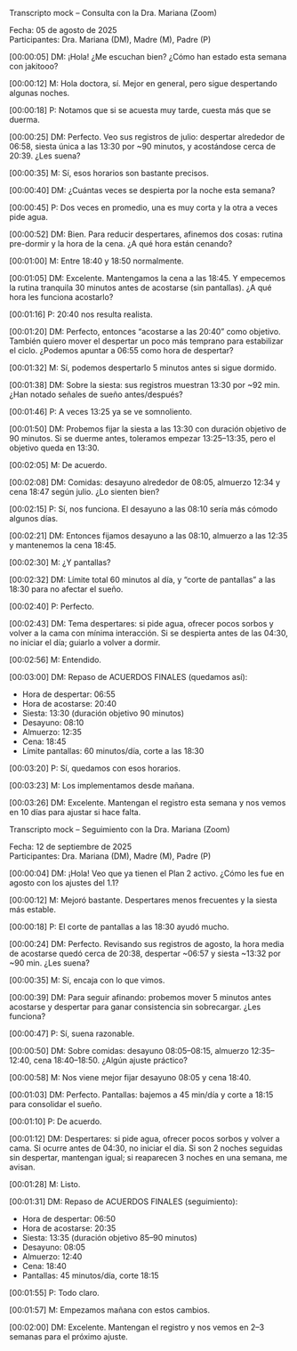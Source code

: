 Transcripto mock – Consulta con la Dra. Mariana (Zoom)

Fecha: 05 de agosto de 2025  
Participantes: Dra. Mariana (DM), Madre (M), Padre (P)

[00:00:05] DM: ¡Hola! ¿Me escuchan bien? ¿Cómo han estado esta semana con jakitooo?

[00:00:12] M: Hola doctora, sí. Mejor en general, pero sigue despertando algunas noches.

[00:00:18] P: Notamos que si se acuesta muy tarde, cuesta más que se duerma.

[00:00:25] DM: Perfecto. Veo sus registros de julio: despertar alrededor de 06:58, siesta única a las 13:30 por ~90 minutos, y acostándose cerca de 20:39. ¿Les suena?

[00:00:35] M: Sí, esos horarios son bastante precisos.

[00:00:40] DM: ¿Cuántas veces se despierta por la noche esta semana?

[00:00:45] P: Dos veces en promedio, una es muy corta y la otra a veces pide agua.

[00:00:52] DM: Bien. Para reducir despertares, afinemos dos cosas: rutina pre-dormir y la hora de la cena. ¿A qué hora están cenando?

[00:01:00] M: Entre 18:40 y 18:50 normalmente.

[00:01:05] DM: Excelente. Mantengamos la cena a las 18:45. Y empecemos la rutina tranquila 30 minutos antes de acostarse (sin pantallas). ¿A qué hora les funciona acostarlo?

[00:01:16] P: 20:40 nos resulta realista.

[00:01:20] DM: Perfecto, entonces “acostarse a las 20:40” como objetivo. También quiero mover el despertar un poco más temprano para estabilizar el ciclo. ¿Podemos apuntar a 06:55 como hora de despertar?

[00:01:32] M: Sí, podemos despertarlo 5 minutos antes si sigue dormido.

[00:01:38] DM: Sobre la siesta: sus registros muestran 13:30 por ~92 min. ¿Han notado señales de sueño antes/después?

[00:01:46] P: A veces 13:25 ya se ve somnoliento.

[00:01:50] DM: Probemos fijar la siesta a las 13:30 con duración objetivo de 90 minutos. Si se duerme antes, toleramos empezar 13:25–13:35, pero el objetivo queda en 13:30.

[00:02:05] M: De acuerdo.

[00:02:08] DM: Comidas: desayuno alrededor de 08:05, almuerzo 12:34 y cena 18:47 según julio. ¿Lo sienten bien?

[00:02:15] P: Sí, nos funciona. El desayuno a las 08:10 sería más cómodo algunos días.

[00:02:21] DM: Entonces fijamos desayuno a las 08:10, almuerzo a las 12:35 y mantenemos la cena 18:45.

[00:02:30] M: ¿Y pantallas?

[00:02:32] DM: Límite total 60 minutos al día, y “corte de pantallas” a las 18:30 para no afectar el sueño.

[00:02:40] P: Perfecto.

[00:02:43] DM: Tema despertares: si pide agua, ofrecer pocos sorbos y volver a la cama con mínima interacción. Si se despierta antes de las 04:30, no iniciar el día; guiarlo a volver a dormir.

[00:02:56] M: Entendido.

[00:03:00] DM: Repaso de ACUERDOS FINALES (quedamos así):
- Hora de despertar: 06:55
- Hora de acostarse: 20:40
- Siesta: 13:30 (duración objetivo 90 minutos)
- Desayuno: 08:10
- Almuerzo: 12:35
- Cena: 18:45
- Límite pantallas: 60 minutos/día, corte a las 18:30

[00:03:20] P: Sí, quedamos con esos horarios.

[00:03:23] M: Los implementamos desde mañana.

[00:03:26] DM: Excelente. Mantengan el registro esta semana y nos vemos en 10 días para ajustar si hace falta.


Transcripto mock – Seguimiento con la Dra. Mariana (Zoom)

Fecha: 12 de septiembre de 2025  
Participantes: Dra. Mariana (DM), Madre (M), Padre (P)

[00:00:04] DM: ¡Hola! Veo que ya tienen el Plan 2 activo. ¿Cómo les fue en agosto con los ajustes del 1.1?

[00:00:12] M: Mejoró bastante. Despertares menos frecuentes y la siesta más estable.

[00:00:18] P: El corte de pantallas a las 18:30 ayudó mucho.

[00:00:24] DM: Perfecto. Revisando sus registros de agosto, la hora media de acostarse quedó cerca de 20:38, despertar ~06:57 y siesta ~13:32 por ~90 min. ¿Les suena?

[00:00:35] M: Sí, encaja con lo que vimos.

[00:00:39] DM: Para seguir afinando: probemos mover 5 minutos antes acostarse y despertar para ganar consistencia sin sobrecargar. ¿Les funciona?

[00:00:47] P: Sí, suena razonable.

[00:00:50] DM: Sobre comidas: desayuno 08:05–08:15, almuerzo 12:35–12:40, cena 18:40–18:50. ¿Algún ajuste práctico?

[00:00:58] M: Nos viene mejor fijar desayuno 08:05 y cena 18:40.

[00:01:03] DM: Perfecto. Pantallas: bajemos a 45 min/día y corte a 18:15 para consolidar el sueño.

[00:01:10] P: De acuerdo.

[00:01:12] DM: Despertares: si pide agua, ofrecer pocos sorbos y volver a cama. Si ocurre antes de 04:30, no iniciar el día. Si son 2 noches seguidas sin despertar, mantengan igual; si reaparecen 3 noches en una semana, me avisan.

[00:01:28] M: Listo.

[00:01:31] DM: Repaso de ACUERDOS FINALES (seguimiento):
- Hora de despertar: 06:50
- Hora de acostarse: 20:35
- Siesta: 13:35 (duración objetivo 85–90 minutos)
- Desayuno: 08:05
- Almuerzo: 12:40
- Cena: 18:40
- Pantallas: 45 minutos/día, corte 18:15

[00:01:55] P: Todo claro.

[00:01:57] M: Empezamos mañana con estos cambios.

[00:02:00] DM: Excelente. Mantengan el registro y nos vemos en 2–3 semanas para el próximo ajuste.

